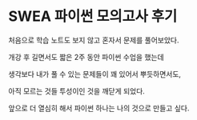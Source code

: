 # SWEA 파이썬 모의고사 후기

처음으로 학습 노트도 보지 않고 혼자서 문제를 풀어보았다.

개강 후 길면서도 짧은 2주 동안 파이썬 수업을 했는데 

생각보다 내가 풀 수 있는 문제들이 꽤 있어서 뿌듯하면서도,

아직 모르는 것들 투성이인 것을 깨닫게 되었다.

앞으로 더 열심히 해서 파이썬 하나는 나의 것으로 만들고 싶다.